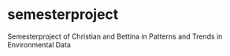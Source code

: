 # semesterproject
Semesterproject of Christian and Bettina in Patterns and Trends in Environmental Data
